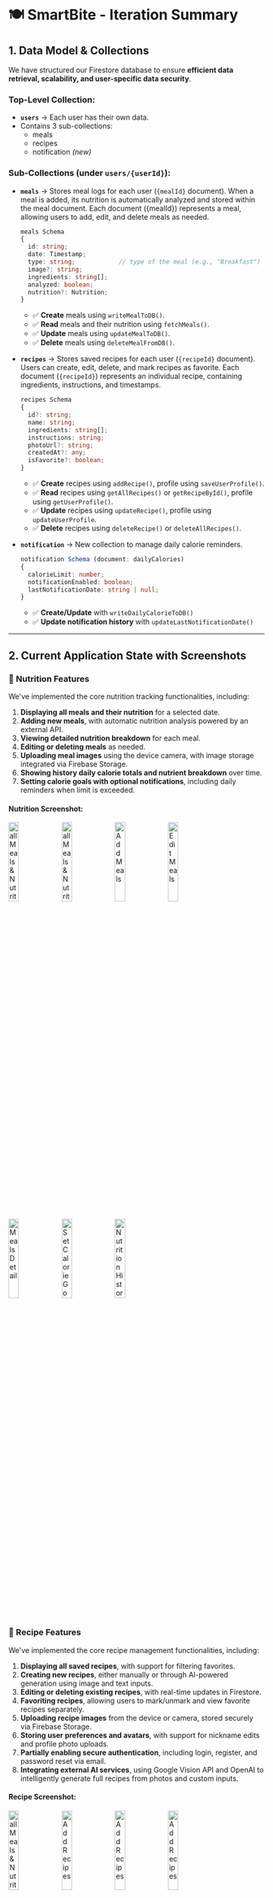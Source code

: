 # 🍽️ SmartBite - Iteration Summary

## 1. Data Model & Collections  
We have structured our Firestore database to ensure **efficient data retrieval, scalability, and user-specific data security**.

### **Top-Level Collection:**  
- **`users`** → Each user has their own data.
- Contains 3 sub-collections:
  - meals
  - recipes
  - notification *(new)*

### **Sub-Collections (under `users/{userId}`):**  
- **`meals`** → Stores meal logs for each user (`{mealId}` document). When a meal is added, its nutrition is automatically analyzed 
and stored within the meal document. Each document ({mealId}) represents a meal, allowing users to add, edit, and delete meals as needed.

    ```ts
    meals Schema
    {
      id: string;
      date: Timestamp;
      type: string;            // type of the meal (e.g., "Breakfast")
      image?: string;
      ingredients: string[];
      analyzed: boolean;
      nutrition?: Nutrition;
    }

    ```
  - ✅ **Create** meals using `writeMealToDB()`.  
  - ✅ **Read** meals and their nutrition using `fetchMeals()`.  
  - ✅ **Update** meals using `updateMealToDB()`.  
  - ✅ **Delete** meals using `deleteMealFromDB()`.  

- **`recipes`** → Stores saved recipes for each user (`{recipeId}` document).  
Users can create, edit, delete, and mark recipes as favorite. Each document (`{recipeId}`) represents an individual recipe, containing ingredients, instructions, and timestamps.

  ```ts
  recipes Schema
  {
    id?: string;
    name: string;
    ingredients: string[];
    instructions: string;
    photoUrl?: string;
    createdAt?: any;
    isFavorite?: boolean;
  }
  ```

  - ✅ **Create** recipes using `addRecipe()`, profile using `saveUserProfile()`.
  - ✅ **Read** recipes using `getAllRecipes()` or `getRecipeById()`, profile using `getUserProfile()`.
  - ✅ **Update** recipes using `updateRecipe()`, profile using `updateUserProfile`.
  - ✅ **Delete** recipes using `deleteRecipe()` or `deleteAllRecipes()`.

- **`notification`** → New collection to manage daily calorie reminders.

  ```ts
  notification Schema (document: dailyCalories)
  {
    calorieLimit: number;
    notificationEnabled: boolean;
    lastNotificationDate: string | null;
  }
  ```
  - ✅ **Create/Update** with `writeDailyCalorieToDB()`
  - ✅ **Update notification history** with `updateLastNotificationDate()`

---



## 2. Current Application State with Screenshots  

### 🥗 Nutrition Features  

We've implemented the core nutrition tracking functionalities, including:  

1. **Displaying all meals and their nutrition** for a selected date.  
2. **Adding new meals**, with automatic nutrition analysis powered by an external API.  
3. **Viewing detailed nutrition breakdown** for each meal.  
4. **Editing or deleting meals** as needed.  
5. **Uploading meal images** using the device camera, with image storage integrated via Firebase Storage.
6. **Showing history daily calorie totals and nutrient breakdown** over time.
7. **Setting calorie goals with optional notifications**, including daily reminders when limit is exceeded.  


#### Nutrition Screenshot:  
<img src="assets/nutritionPhoto/allNutritions.png" alt="all Meals & Nutrition" width="20%"/>
<img src="assets/nutritionPhoto/emptyMeal.png" alt="all Meals & Nutrition" width="20%"/>
<img src="assets/nutritionPhoto/addMeal.png" alt="Add Meals" width="20%"/>
<img src="assets/nutritionPhoto/editMeal.png" alt="Edit Meals" width="20%"/>
<img src="assets/nutritionPhoto/mealDetail.png" alt="Meals Detail" width="20%"/>
<img src="assets/nutritionPhoto/setGoal.png" alt="Set Calorie Goal" width="20%"/>
<img src="assets/nutritionPhoto/nutritionHistory.png" alt="Nutrition History Chart" width="20%"/>

### 🍳 Recipe Features  

We've implemented the core recipe management functionalities, including:  

1. **Displaying all saved recipes**, with support for filtering favorites.  
2. **Creating new recipes**, either manually or through AI-powered generation using image and text inputs.  
3. **Editing or deleting existing recipes**, with real-time updates in Firestore.  
4. **Favoriting recipes**, allowing users to mark/unmark and view favorite recipes separately.  
5. **Uploading recipe images** from the device or camera, stored securely via Firebase Storage.  
6. **Storing user preferences and avatars**, with support for nickname edits and profile photo uploads.  
7. **Partially enabling secure authentication**, including login, register, and password reset via email.  
8. **Integrating external AI services**, using Google Vision API and OpenAI to intelligently generate full recipes from photos and custom inputs.

#### Recipe Screenshot:  
<img src="assets/recipePhoto/all_recipes.png" alt="all Meals & Nutrition" width="20%"/>
<img src="assets/recipePhoto/add_recipe_transition.png" alt="Add Recipes" width="20%"/>
<img src="assets/recipePhoto/add_recipe_step1.png" alt="Add Recipes" width="20%"/>
<img src="assets/recipePhoto/add_recipe_step2.png" alt="Add Recipes" width="20%"/>
<img src="assets/recipePhoto/add_recipe_step3_ai.png" alt="Add Recipes" width="20%"/>
<img src="assets/recipePhoto/add_recipe_step3_manual.png" alt="Add Recipes" width="20%"/>
<img src="assets/recipePhoto/ai_generated_recipe.png" alt="Recipes Detail" width="20%"/>
<img src="assets/recipePhoto/editRecipe.png" alt="Edit Recipe" width="20%"/>


#### Others Screenshot:
<img src="assets/others.png" alt="settings" width="20%"/>

#### Map Screenshot:
<img src="assets/map.png" alt="map" width="20%"/>

#### Profile Screenshot:
<img src="assets/profile.png" alt="profile" width="20%"/>


#### Login/Register/Forgot/Password_Strength Screenshot:
<img src="assets/login.png" alt="login" width="20%"/>
<img src="assets/register.png" alt="register" width="20%"/>
<img src="assets/forgot_password.png" alt="forgot" width="20%"/>
<img src="assets/password_strength.png" alt="strength" width="20%"/>
<img src="assets/rest_password_link.png" alt="reset" width="20%"/>

#### Welcome Screenshot:
<img src="assets/welcome_page.png" alt="welcome" width="20%"/>



---

## 3. Team Contributions  
### 👩‍💻 Yuan Tian  
**Role**: Nutrition Feature Lead  
- Designed and optimized the nutrition database structure and queries for Firestore.  
- Developed UI screens: `AllNutrition.tsx`, `AddMeal.tsx`, `EditMeal.tsx`, and `MealDetail.tsx`.  
- Implemented automatic nutrition analysis using an external API.  
- Integrated image upload functionality for meals via Firebase Storage.
- Developed the `NutritionHistory.tsx` screen to visualize calories and nutrient breakdown history using line charts.
- Added calorie goal setting with notification reminders via Expo Notifications.
- Built the `notification` collection schema and listeners to avoid duplicate popups.    

---

### 👩‍🍳 Yue Wang  
**Role**: Recipe Feature Lead & System Integration 
- Designed and structured the **recipe database** in Firestore to efficiently manage user-created recipes, ensuring seamless CRUD operations.  
- Developed screen layouts and UI components for the recipe sections, including `index.tsx`(all recipe screen), `[id].tsx`(recipe detail screen), `Add.tsx`(add recipe screen), and `Edit.tsx`(edit recipe screen).  
- Implemented **favorite functionality**, allowing users to mark and unmark recipes as favorite, storing this preference in Firestore for persistence, and allowing display filters to conditionally render recipe cards in the screen.
- Applied theme changing functionality throughout the entire application. 
- Ensured data consistency by aligning the recipe structure with the meal storage model, keeping Firestore operations efficient and unified. 
- Created **profile** portal in settings screen, allowing users to click area and navigate to profile screen, in `app/(protected)/(others)/profile.tsx`; allowing sign out functionality in settings page, `app/(protected)/(others)/index.tsx`; allowing users to take or upload a photo as their profile avatar and make their own nickname on profile, making sure the data consistency with firesbase database; 
- Partially implemented **authentication** login/register/forgot password screens and functionalities in `app/(auth)`, user can now have their real time individual data that can be stored on firebase and retrirvable relating to their account, also they will be asked to input strong password through `utils/validatePassword` to make sure strong password, they will also receive password reset link from their email to reset. 
- Achieved two **external AI apis** to work as a pipeline for generated texts, using google cloud vision api to recognized from photo,`utils/googleVision`, then combine preference input to be a comprehensive prompt to OPENAI api, model: gpt-4o-mini to generate recipes,`utils/generateRecipeWithAI`. The comprehensive logic is in `app/(protected)/(recipes)/AddRecipeWizard/Step3EditConfirm`. 
- Applied a partial done **Welcome** page for users that are not registered or not logged in to browse limited contents.   !!!Note the APIs I was using are all paid usage, if you just want to see the workflow, please degrade my model selection from gpt4o to something free.
- Achieved **Location** page for users to search their desired groceries. Used "Google Places API", to match exact items user search and reflect on the google map embedded in the screen. Allow range filter and information browsing functionality.
- Created "Emoji Generator" to dynamically update the recipe photo if user does not upload any photo. It will make prompt to AI API so the emoji can be determined by AI base on the Recipe Name. 
- Applied uniform UI/UX improvement, updated layout for the entire pages of recipe and others part, now the entire app's UI is outstanding. 




---

## 4. Next Steps  
- Integrate **camera functionality** for recipe photo uploads. - Done
- Implement **notifications** to allow users to schedule reminders. - Done
- Add **user authentication** to enable secure login and personalized data storage. - Done
- Improve **UI & Styling** for a better user experience.
- Acheieve **location** for grocery store recommendations.
- Possible **Daily recipe threads** for anounumous uses to browse.